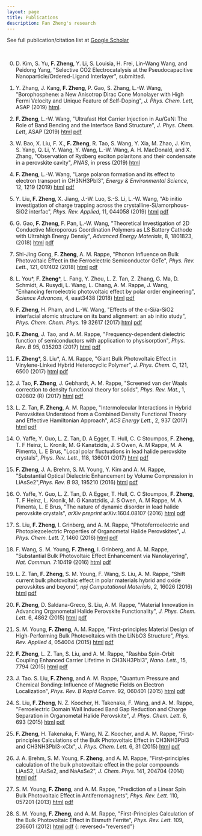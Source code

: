 ```yaml
---
layout: page
title: Publications
description: Fan Zheng's research
---
```


See full publication/citation list at [Google Scholar](https://scholar.google.com/citations?user=KwRlfz0AAAAJ&hl=en)

<br/>

0. D. Kim, S. Yu, **F. Zheng**, Y. Li, S. Louisia, H. Frei, Lin-Wang Wang, and Peidong Yang, "Selective CO2 Electrocatalysis at the Pseudocapacitive Nanoparticle/Ordered-Ligand Interlayer", submitted.

0. Y. Zhang, J. Kang, **F. Zheng**, P. Gao, S. Zhang, L.-W. Wang, "Borophosphene: a New Anisotrop Dirac Cone Monolayer with High Fermi Velocity and Unique Feature of Self-Doping", *J. Phys. Chem. Lett*, ASAP (2019) [html](https://pubs.acs.org/doi/abs/10.1021/acs.jpclett.9b02599).

0. **F. Zheng**, L.-W. Wang, "Ultrafast Hot Carrier Injection in Au/GaN: The Role of Band Bending and the Interface Band Structure", *J. Phys. Chem. Lett*, ASAP (2019) [html](https://doi.org/10.1021/acs.jpclett.9b02402) [pdf](/papers/JPCL_ASAP.pdf)

0. W. Bao, X. Liu, F. X., **F. Zheng**, R. Tao, S. Wang, Y. Xia, M. Zhao, J. Kim, S. Yang, Q. Li, Y. Wang, Y. Wang, L.-W. Wang, A. H. MacDonald, and X. Zhang, "Observation of Rydberg exciton polaritons and their condensate in a perovskite cavity", *PNAS*, in press (2019) [html](https://doi.org/10.1073/pnas.1909948116)

0. **F. Zheng**, L.-W. Wang, "Large polaron formation and its effect to electron transport in CH3NH3PbI3", *Energy & Environmental Science*, 12, 1219 (2019) [html](http://dx.doi.org/10.1039/C8EE03369B) [pdf](/papers/c8ee03369b.pdf)

0. Y. Liu, **F. Zheng**, X. Jiang, J.-W. Luo, S.-S. Li, L.-W. Wang, "Ab initio investigation of charge trapping across the crystalline-Si/amorphous-SiO2 interfac", *Phys. Rev. Applied*, 11, 044058 (2019) [html](http://dx.doi.org/10.1103/PhysRevApplied.11.044058) [pdf](/papers/PhysRevApplied.11.044058.pdf)

0. G. Gao, **F. Zheng**, F. Pan, L.-W. Wang, "Theoretical Investigation of 2D Conductive Microporous Coordination Polymers as LS Battery Cathode with Ultrahigh Energy Densiy", *Advanced Energy Materials*, 8, 1801823, (2018) [html](https://doi.org/10.1002/aenm.201801823) [pdf](/papers/Gao_et_al-2018-Advanced_Energy_Materials.pdf)

0. Shi-Jing Gong, **F. Zheng**, A. M. Rappe, "Phonon Influence on Bulk Photovoltaic Effect in the Ferroelectric Semiconductor GeTe", *Phys. Rev. Lett.*, 121, 017402 (2018) [html](http://dx.doi.org/10.1103/PhysRevLett.121.017402) [pdf](/papers/PhysRevLett.121.017402.pdf)

0. L. You\*, **F. Zheng**\*, L. Fang, Y. Zhou, L. Z. Tan, Z. Zhang, G. Ma, D. Schmidt, A. Rusydi, L. Wang, L. Chang, A. M. Rappe, J. Wang, "Enhancing ferroelectric photovoltaic effect by polar order engineering", *Science Advances*, 4, eaat3438 (2018) [html](http://dx.doi.org/10.1126/sciadv.aat3438) [pdf](/papers/eaat3438.full.pdf)

0. **F. Zheng**, H. Pham, and L.-W. Wang, "Effects of the c-Si/a-SiO2 interfacial atomic structure on its band alignment: an ab initio study", *Phys. Chem. Chem. Phys.* 19 32617 (2017) [html](http://dx.doi.org/10.1039/C7CP05879A) [pdf](/papers/c7cp05879a.pdf)

0. **F. Zheng**, J. Tao, and A. M. Rappe, "Frequency-dependent dielectric function of semiconductors with application to physisorption", *Phys. Rev. B* 95, 035203 (2017) [html](http://dx.doi.org/10.1103/PhysRevB.95.035203) [pdf](/papers/PhysRevB.95.035203.pdf)

0. **F. Zheng**\*, S. Liu\*, A. M. Rappe, "Giant Bulk Photovoltaic Effect in Vinylene-Linked Hybrid Heterocyclic Polymer", *J. Phys. Chem.* C, 121, 6500 (2017) [html](http://dx.doi.org/10.1021/acs.jpcc.7b00374) [pdf](/papers/acs.jpcc.7b00374.pdf)

0. J. Tao, **F. Zheng**, J. Gebhardt, A. M. Rappe, "Screened van der Waals correction to density functional theory for solids", *Phys. Rev. Mat.*, 1, 020802 (R) (2017) [html](http://dx.doi.org/10.1103/PhysRevMaterials.1.020802) [pdf](/papers/PhysRevMaterials.1.020802.pdf)

0. L. Z. Tan, **F. Zheng**, A. M. Rappe, "Intermolecular Interactions in Hybrid Perovskites Understood from a Combined Density Functional Theory and Effective Hamiltonian Approach", *ACS Energy Lett.*, 2, 937 (2017) [html](http://dx.doi.org/10.1021/acsenergylett.7b00159) [pdf](/papers/acsenergylett.7b00159.pdf)

0. O. Yaffe, Y. Guo, L. Z. Tan, D. A Egger, T. Hull, C. C Stoumpos, **F. Zheng**, T. F Heinz, L. Kronik, M. G Kanatzidis, J. S Owen, A. M Rappe, M. A Pimenta, L. E Brus, "Local polar fluctuations in lead halide perovskite crystals", *Phys. Rev. Lett.*, 118, 136001 (2017) [html](http://dx.doi.org/10.1103/PhysRevLett.118.136001) [pdf](/papers/PhysRevLett.118.136001.pdf)

0. **F. Zheng**, J. A. Brehm, S. M. Young, Y. Kim and A. M. Rappe, "Substantial Optical Dielectric Enhancement by Volume Compression in LiAsSe2",*Phys. Rev. B* 93, 195210 (2016) [html](http://dx.doi.org/10.1103/PhysRevB.93.195210) [pdf](/papers/PhysRevB.93.195210.pdf)

0. O. Yaffe, Y. Guo, L. Z. Tan, D. A Egger, T. Hull, C. C Stoumpos, **F. Zheng**, T. F Heinz, L. Kronik, M. G Kanatzidis, J. S Owen, A. M Rappe, M. A Pimenta, L. E Brus, "The nature of dynamic disorder in lead halide perovskite crystals", *arXiv preprint* arXiv:1604.08107 (2016) [html](https://arxiv.org/abs/1604.08107) [pdf](/papers/1604.08107.pdf)

0. S. Liu, **F. Zheng**, I. Grinberg, and A. M. Rappe, "Photoferroelectric and Photopiezoelectric Properties of Organometal Halide Perovskites", *J. Phys. Chem. Lett.* 7, 1460 (2016) [html](http://dx.doi.org/10.1021/acs.jpclett.6b00527) [pdf](/papers/acs.jpclett.6b00527.pdf)

0. F. Wang, S. M. Young, **F. Zheng**, I. Grinberg, and A. M. Rappe, "Substantial Bulk Photovoltaic Effect Enhancement via Nanolayering", *Nat. Commun.* 7:10419 (2016) [html](http://dx.doi.org/10.1038/ncomms10419) [pdf](/papers/ncomms10419.pdf)

0. L. Z. Tan, **F. Zheng**, S. M. Young, F. Wang, S. Liu, A. M. Rappe, "Shift current bulk photovoltaic effect in polar materials hybrid and oxide perovskites and beyond", *npj Computational Materials*, 2, 16026 (2016) [html](http://dx.doi.org/10.1038/npjcompumats.2016.26) [pdf](/papers/npjcompumats201626.pdf)

0. **F. Zheng**, D. Saldana-Greco, S. Liu, A. M. Rappe, "Material Innovation in Advancing Organometal Halide Perovskite Functionality", *J. Phys. Chem. Lett.* 6, 4862 (2015) [html](http://dx.doi.org/10.1021/acs.jpclett.5b01830) [pdf](/papers/acs.jpclett.5b01830.pdf)

0. S. M. Young, **F. Zheng**, A. M. Rappe, "First-principles Material Design of High-Performing Bulk Photovoltaics with the LiNbO3 Structure", *Phys. Rev. Applied* 4, 054004 (2015) [html](http://dx.doi.org/10.1103/PhysRevApplied.4.054004) [pdf](/papers/PhysRevApplied.4.054004.pdf)

0. **F. Zheng**, L. Z. Tan, S. Liu, and A. M. Rappe, "Rashba Spin-Orbit Coupling Enhanced Carrier Lifetime in CH3NH3PbI3", *Nano. Lett.*, 15, 7794 (2015) [html](http://dx.doi.org/10.1021/acs.nanolett.5b01854) [pdf](/papers/acs.nanolett.5b01854.pdf)

0. J. Tao. S. Liu, **F. Zheng**, and A. M. Rappe, "Quantum Pressure and Chemical Bonding: Influence of Magnetic Fields on Electron Localization", *Phys. Rev. B Rapid Comm.* 92, 060401 (2015) [html](http://dx.doi.org/10.1103/PhysRevB.92.060401) [pdf](/papers/PhysRevB.92.060401.pdf)

0. S. Liu, **F. Zheng**, N. Z. Koocher, H. Takenaka, F. Wang, and A. M. Rappe, "Ferroelectric Domain Wall Induced Band Gap Reduction and Charge Separation in Organometal Halide Perovskite", *J. Phys. Chem. Lett.* 6, 693 (2015) [html](http://dx.doi.org/10.1021/jz502666j) [pdf](/papers/jz502666j.pdf)

0. **F. Zheng**, H. Takenaka, F. Wang, N. Z. Koocher, and A. M. Rappe, "First-principles Calculations of the Bulk Photovoltaic Effect in CH3NH3PbI3 and CH3NH3PbI3-xClx", *J. Phys. Chem. Lett.* 6, 31 (2015) [html](http://dx.doi.org/10.1021/jz502109e) [pdf](/papers/jz502109e.pdf)

0. J. A. Brehm, S. M. Young, **F. Zheng**, and A. M. Rappe, "First-principles calculation of the bulk photovoltaic effect in the polar compounds LiAsS2, LiAsSe2, and NaAsSe2", *J. Chem. Phys.* 141, 204704 (2014) [html](http://dx.doi.org/10.1063/1.4901433) [pdf](/papers/1.4901433.pdf)

0. S. M. Young, **F. Zheng**, and A. M. Rappe, "Prediction of a Linear Spin Bulk Photovoltaic Effect in Antiferromagnets", *Phys. Rev. Lett.* 110, 057201 (2013) [html](http://dx.doi.org/10.1103/PhysRevLett.110.057201) [pdf](/papers/PhysRevLett.110.057201.pdf)

0. S. M. Young, **F. Zheng**, and A. M. Rappe, "First-Principles Calculation of the Bulk Photovoltaic Effect in Bismuth Ferrite", *Phys. Rev. Lett.* 109, 236601 (2012) [html](http://dx.doi.org/10.1103/PhysRevLett.109.236601) [pdf](/papers/PhysRevLett.109.236601.pdf)
{: reversed="reversed"}
